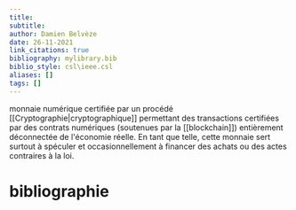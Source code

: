 ```yaml
---
title: 
subtitle:
author: Damien Belvèze
date: 26-11-2021
link_citations: true
bibliography: mylibrary.bib
biblio_style: csl\ieee.csl
aliases: []
tags: []
---
```


monnaie numérique certifiée par un procédé [[Cryptographie|cryptographique]] permettant des transactions certifiées par des contrats numériques (soutenues par la [[blockchain]]) entièrement déconnectée de l'économie réelle. En tant que telle, cette monnaie sert surtout à spéculer et occasionnellement à financer des achats ou des actes contraires à la loi.





# bibliographie

